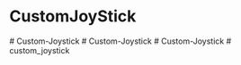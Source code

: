 # CustomJoyStick
#   C u s t o m - J o y s t i c k  
 #   C u s t o m - J o y s t i c k  
 #   C u s t o m - J o y s t i c k  
 #   c u s t o m _ j o y s t i c k  
 